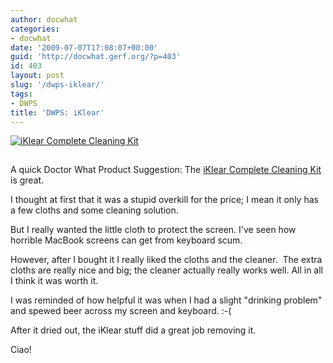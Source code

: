 ```yaml
---
author: docwhat
categories:
- docwhat
date: '2009-07-07T17:08:07+00:00'
guid: 'http://docwhat.gerf.org/?p=403'
id: 403
layout: post
slug: '/dwps-iklear/'
tags:
- DWPS
title: 'DWPS: iKlear'
---
```


[![iKlear Complete Cleaning
Kit](https://ws-na.amazon-adsystem.com/widgets/q?_encoding=UTF8&MarketPlace=US&ASIN=B0023WU6OI&ServiceVersion=20070822&ID=AsinImage&WS=1&Format=_SL160_&tag=thedocwha-20)](https://www.amazon.com/gp/product/B0023WU6OI/ref=as_li_tl?ie=UTF8&camp=1789&creative=9325&creativeASIN=B0023WU6OI&linkCode=as2&tag=thedocwha-20&linkId=b6931440259cdaedc5e49e1f7965e0be)

<img src="https://ir-na.amazon-adsystem.com/e/ir?t=thedocwha-20&l=am2&o=1&a=B0023WU6OI" width="1" height="1" border="0" alt="Amazon bug" style="border:none !important; margin:0px !important;" />

A quick Doctor What Product Suggestion: The [iKlear Complete Cleaning
Kit](http://amzn.to/2n5ZwwC) is great.

I thought at first that it was a stupid overkill for the price; I mean
it only has a few cloths and some cleaning solution.

But I really wanted the little cloth to protect the screen. I've seen
how horrible MacBook screens can get from keyboard scum.

However, after I bought it I really liked the cloths and the cleaner.
 The extra cloths are really nice and big; the cleaner actually really
works well. All in all I think it was worth it.

I was reminded of how helpful it was when I had a slight "drinking
problem" and spewed beer across my screen and keyboard. :-(

After it dried out, the iKlear stuff did a great job removing it.

Ciao!
